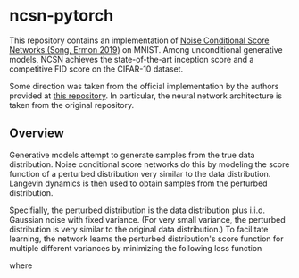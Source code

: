 # ncsn-pytorch

This repository contains an implementation of [Noise Conditional Score Networks (Song, Ermon 2019)](https://arxiv.org/abs/1907.05600) on MNIST. Among unconditional generative models, NCSN achieves the state-of-the-art inception score and a competitive FID score on the CIFAR-10 dataset.

Some direction was taken from the official implementation by the authors provided at [this repository](https://github.com/ermongroup/ncsn). In particular, the neural network architecture is taken from the original repository.

## Overview

Generative models attempt to generate samples from the true data distribution. Noise conditional score networks do this by modeling the score function of a perturbed distribution very similar to the data distribution. Langevin dynamics is then used to obtain samples from the perturbed distribution.

Specifially, the perturbed distribution is the data distribution plus i.i.d. Gaussian noise with fixed variance. (For very small variance, the perturbed distribution is very similar to the original data distribution.) To facilitate learning, the network learns the perturbed distribution's score function for multiple different variances by minimizing the following loss function

where

